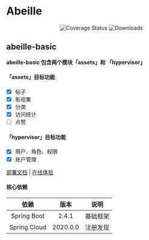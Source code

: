 # Abeille

<p align="center">
 <img src="https://img.shields.io/badge/Spring%20Cloud-2020.0.0-green.svg" alt="Coverage Status">
 <img src="https://img.shields.io/badge/Spring%20Boot-2.4.1-green.svg" alt="Downloads">
</p>

## abeille-basic

**abeille-basic 包含两个模块「assets」和 「hypervisor」**

#### 「assets」目标功能

- [x] 帖子
- [x] 影视集
- [x] 分类
- [x] 访问统计
- [ ] 点赞

#### 「hypervisor」目标功能
- [x] 用户、角色、权限
- [x] 账户管理 

<a href="#" target="_blank">部署文档</a> | <a target="_blank" href="https://console.abeille.top"> 在线体验</a>

#### 核心依赖 

|          依赖           |           版本            |           说明            |
|:----------------------:|:-------------------------:|:-------------------------:|
|      Spring Boot       |          2.4.1           |           基础框架          |
|      Spring Cloud      |         2020.0.0         |           注册发现          |

